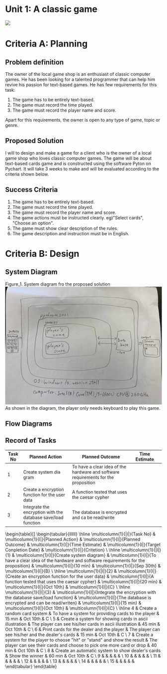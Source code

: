 # Unit 1: A classic game 
![](game.gif)

# Criteria A: Planning

## Problem definition

The owner of the local game shop is an enthusiast of classic computer games. He has been looking for a talented programmer that can help him revive his passion for text-based games. He has few requirements for this task:

1. The game has to be entirely text-based.
2. The game must record the time played.
3. The game must record the player name and score.

Apart for this requirements, the owner is open to any type of game, topic or genre.

## Proposed Solution

I will to design and make a game for a client who is the owner of a local game shop who loves classic computer games. The game will be about text-based cards game and is constructed using the software Pyton on Pychart. It will take 3 weeks to make and will be evaluated according to the criteria shown below.

## Success Criteria

1. The game has to be entirely text-based.
2. The game must record the time played.
3. The game must record the player name and score.
4. The game actions must be instructed clearly. eg)"Select cards", "Choose an option".
5. The game must show clear description of the rules.
6. The game description and instruction must be in English.

# Criteria B: Design

## System Diagram

Figure_1. System diagram fro the proposed solution
![](SystemDiagram1.jpg)
As shown in the diagram, the player only needs keyboard to play this game.

## Flow Diagrams

## Record of Tasks
| Task No | Planned Action                                                 | Planned Outcome                                                                    | Time Estimate |   |
|---------|----------------------------------------------------------------|------------------------------------------------------------------------------------|---------------|---|
| 1       | Create system dia gram                                         | To have a clear idea of the hardware and software requirements for the proposition |               |   |
| 2       | Create a encryption function for the user data                 | A function tested that uses the caesar cypher                                      |               |   |
| 3       | Integrate the encryption with the database save/load function  | The database is encrypted and ca be read/write                                     |               |   |
\begin{table}[]
\begin{tabular}{llllll}
\hline
\multicolumn{1}{|l|}{Task No} & \multicolumn{1}{l|}{Planned Action}                                                & \multicolumn{1}{l|}{Planned Outcome}                                                                    & \multicolumn{1}{l|}{Time Estimate} & \multicolumn{1}{l|}{Target Conpletion Date} & \multicolumn{1}{l|}{Critetion} \\ \hline
\multicolumn{1}{|l|}{1}       & \multicolumn{1}{l|}{Create system diagram}                                         & \multicolumn{1}{l|}{To have a clear idea of the hardware and software requirements for the proposition} & \multicolumn{1}{l|}{10 min}        & \multicolumn{1}{l|}{Sep 30th}               & \multicolumn{1}{l|}{B}         \\ \hline
\multicolumn{1}{|l|}{2}       & \multicolumn{1}{l|}{Create an encryption function for the user data}               & \multicolumn{1}{l|}{A function tested that uses the caesar cypher}                                      & \multicolumn{1}{l|}{20 min}        & \multicolumn{1}{l|}{Oct 10th}               & \multicolumn{1}{l|}{C}         \\ \hline
\multicolumn{1}{|l|}{3}       & \multicolumn{1}{l|}{Integrate the encryption with the database save/load function} & \multicolumn{1}{l|}{The database is encrypted and can be read/writen}                                   & \multicolumn{1}{l|}{15 min}        & \multicolumn{1}{l|}{Oct 10th}               & \multicolumn{1}{l|}{C}         \\ \hline
4                             & Create a random card system                                                        & To have a system for providing cards to the player                                                      & 15 min                             & Oct 10th                                    & C                              \\
5                             & Create a system for showing cards in ascii illustration                            & The player can see his/her cards in ascii illustration                                                  & 45 min                             & Oct 10th                                    & C                              \\
6                             & Print cards for the dealer and the player                                          & The player can see his/her and the dealer's cards                                                       & 15 min                             & Oct 10th                                    & C                              \\
7                             & Create a system for the player to choose "hit" or "stand" and show the result      & The player can see their cards and choose to pick one more card or drop                                 & 40 min                             & Oct 10th                                    & C                              \\
8                             & Create an automatic system to show dealer's cards                                  & Show the winner                                                                                         & 60 min                             & Oct 10th                                    & C                              \\
9                             &                                                                                    &                                                                                                         &                                    &                                             &                                \\
10                            &                                                                                    &                                                                                                         &                                    &                                             &                                \\
11                            &                                                                                    &                                                                                                         &                                    &                                             &                                \\
12                            &                                                                                    &                                                                                                         &                                    &                                             &                                \\
13                            &                                                                                    &                                                                                                         &                                    &                                             &                                \\
14                            &                                                                                    &                                                                                                         &                                    &                                             &                                \\
15                            &                                                                                    &                                                                                                         &                                    &                                             &                               
\end{tabular}
\end{table}
